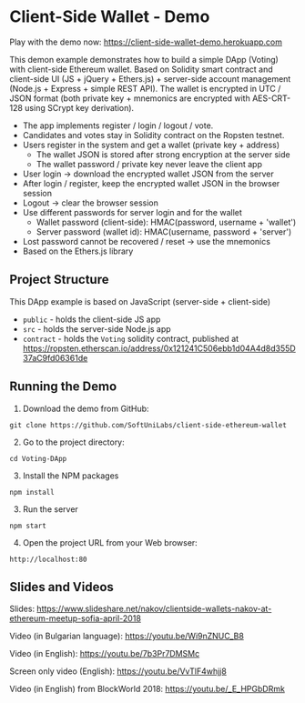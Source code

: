 # Client-Side Wallet - Demo

Play with the demo now: https://client-side-wallet-demo.herokuapp.com

This demon example demonstrates how to build a simple DApp (Voting) with client-side Ethereum wallet. Based on Solidity smart contract and client-side UI (JS + jQuery + Ethers.js) + server-side account management (Node.js + Express + simple REST API). The wallet is encrypted in UTC / JSON format (both private key + mnemonics are encrypted with AES-CRT-128 using SCrypt key derivation).
 - The app implements register / login / logout / vote.
 - Candidates and votes stay in Solidity contract on the Ropsten testnet.
 - Users register in the system and get a wallet (private key + address)
    - The wallet JSON is stored after strong encryption at the server side
    - The wallet password / private key never leave the client app
 - User login -> download the encrypted wallet JSON from the server
 - After login / register, keep the encrypted wallet JSON in the browser session
 - Logout -> clear the browser session
 - Use different passwords for server login and for the wallet
    - Wallet password (client-side): HMAC(password, username + 'wallet')
    - Server password (wallet id): HMAC(username, password + 'server')
 - Lost password cannot be recovered / reset -> use the mnemonics
 - Based on the Ethers.js library
 
## Project Structure

This DApp example is based on JavaScript (server-side + client-side)
 - `public` - holds the client-side JS app
 - `src` - holds the server-side Node.js app
 - `contract` - holds the `Voting` solidity contract, published at https://ropsten.etherscan.io/address/0x121241C506ebb1d04A4d8d355D37aC9fd06361de 

## Running the Demo

1. Download the demo from GitHub:
```
git clone https://github.com/SoftUniLabs/client-side-ethereum-wallet
```

2. Go to the project directory:
```
cd Voting-DApp
```

3. Install the NPM packages
```
npm install
```

3. Run the server
```
npm start
```

4. Open the project URL from your Web browser:
```
http://localhost:80
```

## Slides and Videos

Slides: https://www.slideshare.net/nakov/clientside-wallets-nakov-at-ethereum-meetup-sofia-april-2018

Video (in Bulgarian language): https://youtu.be/Wi9nZNUC_B8

Video (in English): https://youtu.be/7b3Pr7DMSMc

Screen only video (English): https://youtu.be/VvTlF4whjj8

Video (in English) from BlockWorld 2018: https://youtu.be/_E_HPGbDRmk
